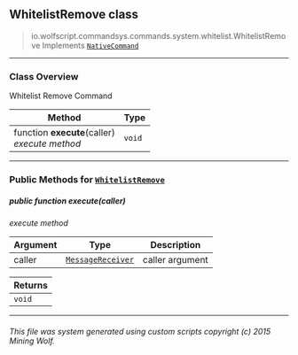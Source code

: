 ## WhitelistRemove __class__

>io.wolfscript.commandsys.commands.system.whitelist.WhitelistRemove
>Implements [`NativeCommand`](..\..\..\NativeCommand.md)

---

### Class Overview

Whitelist Remove Command

Method | Type   
--- | :--- 
 function __execute__(caller) <br> _execute method_ | `void`



---


### Public Methods for [`WhitelistRemove`](WhitelistRemove.md)

##### <a id='execute'></a>public  function __execute__(caller)

_execute method_

Argument | Type | Description  
--- | --- | --- 
caller | [`MessageReceiver`](..\..\..\..\chat\MessageReceiver.md) | caller argument

Returns | 
--- | 
`void` |


---


###### This file was system generated using custom scripts copyright (c) 2015 Mining Wolf.
	

